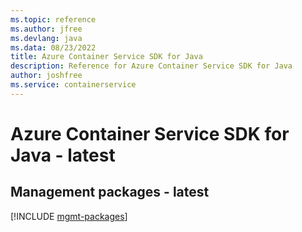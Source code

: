 ```yaml
---
ms.topic: reference
ms.author: jfree
ms.devlang: java
ms.data: 08/23/2022
title: Azure Container Service SDK for Java
description: Reference for Azure Container Service SDK for Java
author: joshfree
ms.service: containerservice
---
```

# Azure Container Service SDK for Java - latest

## Management packages - latest
[!INCLUDE [mgmt-packages](container-service-mgmt-index.md)]